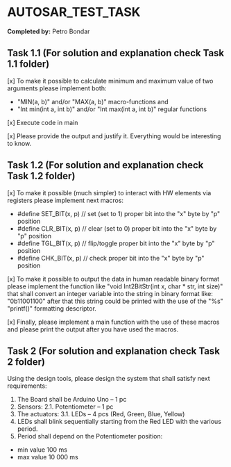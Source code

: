 # AUTOSAR_TEST_TASK
**Completed by:** Petro Bondar

## **Task 1.1** (For solution and explanation check Task 1.1 folder)
[x] To make it possible to calculate minimum and maximum value of two arguments please implement both:
  - "MIN(a, b)" and/or "MAX(a, b)" macro-functions and
  - "Int min(int a, int b)" and/or "Int max(int a, int b)" regular functions
  
[x] Execute code in main

[x] Please provide the output and justify it. Everything would be interesting to know.

## **Task 1.2** (For solution and explanation check Task 1.2 folder)
[x] To make it possible (much simpler) to interact with HW elements via registers please implement next macros:
- #define SET_BIT(x, p) // set (set to 1) proper bit into the "x" byte by "p" position
- #define CLR_BIT(x, p) // clear (set to 0) proper bit into the "x" byte by "p" position
- #define TGL_BIT(x, p) // flip/toggle proper bit into the "x" byte by "p" position
- #define CHK_BIT(x, p) // check proper bit into the "x" byte by "p" position

[x] To make it possible to output the data in human readable binary format please implement the function like "void Int2BitStr(int x, char * str,
int size)" that shall convert an integer variable into the string in binary format like: "0b11001100" after that this string could be printed with
the use of the "%s" "printf()" formatting descriptor.

[x] Finally, please implement a main function with the use of these macros and please print the output after you have used the macros.

## **Task 2** (For solution and explanation check Task 2 folder)
Using the design tools, please design the system that shall satisfy next requirements:
1. The Board shall be Arduino Uno – 1 pc
2. Sensors:
2.1. Potentiometer – 1 pc
3. The actuators:
3.1. LEDs – 4 pcs (Red, Green, Blue, Yellow)
4. LEDs shall blink sequentially starting from the Red LED with the various period.
5. Period shall depend on the Potentiometer position:
  - min value 100 ms
  - max value 10 000 ms
